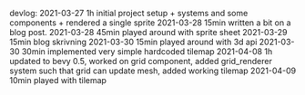 devlog:
2021-03-27  1h  initial project setup + systems and some components + rendered a single sprite
2021-03-28  15min written a bit on a blog post.
2021-03-28  45min played around with sprite sheet
2021-03-29  15min blog skrivning
2021-03-30  15min played around with 3d api
2021-03-30  30min implemented very simple hardcoded tilemap
2021-04-08  1h updated to bevy 0.5, worked on grid component, added grid_renderer system such that grid can update mesh, added working tilemap
2021-04-09  10min played with tilemap
